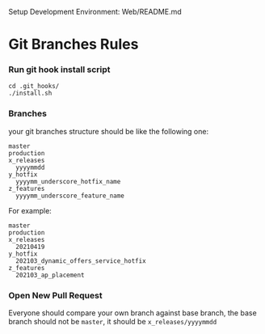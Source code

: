 Setup Development Environment: Web/README.md


# Git Branches Rules

### Run git hook install script

```
cd .git_hooks/
./install.sh
```

### Branches

your git branches structure should be like the following one:

```
master
production
x_releases
  yyyymmdd
y_hotfix
  yyyymm_underscore_hotfix_name
z_features
  yyyymm_underscore_feature_name
```

For example:

```
master
production
x_releases
  20210419
y_hotfix
  202103_dynamic_offers_service_hotfix
z_features
  202103_ap_placement
```

### Open New Pull Request

Everyone should compare your own branch against base branch, the base branch should not be `master`, it should be `x_releases/yyyymmdd`
